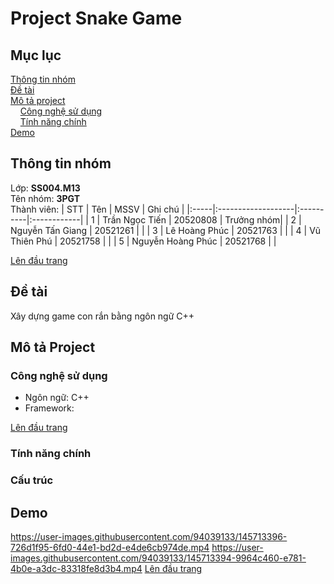 # Project Snake Game
<a name="top"><a>
## Mục lục

[Thông tin nhóm](#info)\
[Đề tài](#topic)\
[Mô tả project](#project)\
&nbsp;&nbsp;&nbsp; [Công nghệ sử dụng](#use)\
&nbsp;&nbsp;&nbsp; [Tính năng chính](#main-feature)\
[Demo](#demo)

## Thông tin nhóm <a name="info"></a>

Lớp: **SS004.M13** \
Tên nhóm: **3PGT** \
Thành viên:
| STT  | Tên                | MSSV      | Ghi chú     |
|:-----|:-------------------|:----------|:------------|
|  1   |   Trần Ngọc Tiến   | 20520808  |  Trưởng nhóm|
|  2   |  Nguyễn Tấn Giang  | 20521261  |             |
|  3   |  Lê Hoàng Phúc     | 20521763  |             |
|  4   |    Vũ Thiên Phú    | 20521758  |             |
|  5   | Nguyễn Hoàng Phúc  | 20521768  |             |

[Lên đầu trang](#top)
## Đề tài <a name="topic"></a>

Xây dựng game con rắn bằng ngôn ngữ C++

## Mô tả Project <a name="project"></a>

### Công nghệ sử dụng <a name="use"></a>

- Ngôn ngữ: C++
- Framework: 

[Lên đầu trang](#top)
### Tính năng chính <a name="main-feature"></a>


### Cấu trúc

## Demo <a name="demo"></a>
  https://user-images.githubusercontent.com/94039133/145713396-726d1f95-6fd0-44e1-bd2d-e4de6cb974de.mp4
  https://user-images.githubusercontent.com/94039133/145713394-9964c460-e781-4b0e-a3dc-83318fe8d3b4.mp4
[Lên đầu trang](#top)

